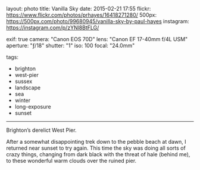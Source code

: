 layout: photo
title: Vanilla Sky
date: 2015-02-21 17:55
flickr: https://www.flickr.com/photos/prhayes/16418271280/
500px: https://500px.com/photo/99680945/vanilla-sky-by-paul-hayes
instagram: https://instagram.com/p/zYNl8BtFLG/

exif: true
camera: "Canon EOS 70D"
lens: "Canon EF 17-40mm f/4L USM"
aperture: "ƒ/18"
shutter: "1"
iso: 100
focal: "24.0mm"

tags:
  - brighton
  - west-pier
  - sussex
  - landscape
  - sea
  - winter
  - long-exposure
  - sunset
---

Brighton’s derelict West Pier.

After a somewhat disappointing trek down to the pebble beach at dawn, I returned near sunset to try again. This time the sky was doing all sorts of crazy things, changing from dark black with the threat of hale (behind me), to these wonderful warm clouds over the ruined pier.
